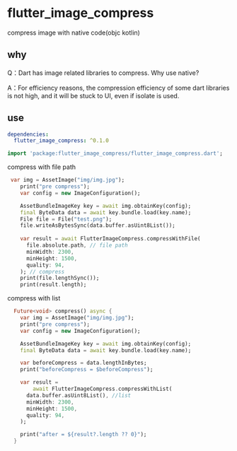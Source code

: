 # flutter_image_compress

compress image with native code(objc kotlin)

## why
Q：Dart has image related libraries to compress. Why use native?

A：For efficiency reasons, the compression efficiency of some dart libraries is not high, and it will be stuck to UI, even if isolate is used.

## use

```yaml
dependencies:
  flutter_image_compress: ^0.1.0
```

```dart
import 'package:flutter_image_compress/flutter_image_compress.dart';
```


compress with file path
```dart
 var img = AssetImage("img/img.jpg");
    print("pre compress");
    var config = new ImageConfiguration();

    AssetBundleImageKey key = await img.obtainKey(config);
    final ByteData data = await key.bundle.load(key.name);
    File file = File("test.png");
    file.writeAsBytesSync(data.buffer.asUint8List());
    
    var result = await FlutterImageCompress.compressWithFile(
      file.absolute.path, // file path
      minWidth: 2300,
      minHeight: 1500,
      quality: 94,
    ); // compress
    print(file.lengthSync());
    print(result.length);
```


compress with list
```dart
  Future<void> compress() async {
    var img = AssetImage("img/img.jpg");
    print("pre compress");
    var config = new ImageConfiguration();

    AssetBundleImageKey key = await img.obtainKey(config);
    final ByteData data = await key.bundle.load(key.name);

    var beforeCompress = data.lengthInBytes;
    print("beforeCompress = $beforeCompress");

    var result =
        await FlutterImageCompress.compressWithList(
      data.buffer.asUint8List(), //list 
      minWidth: 2300,
      minHeight: 1500,
      quality: 94,
    );

    print("after = ${result?.length ?? 0}");
  }
```